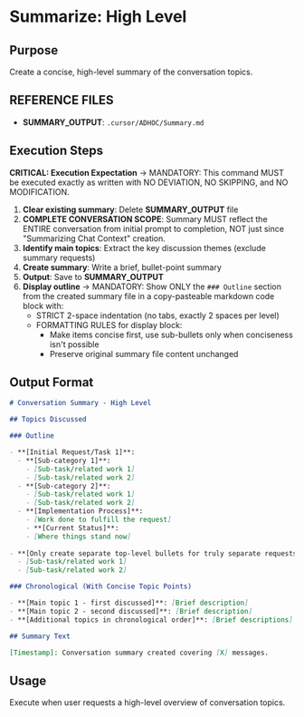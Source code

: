 # Summarize: High Level

## Purpose

Create a concise, high-level summary of the conversation topics.

## **REFERENCE FILES**

- **SUMMARY_OUTPUT**: `.cursor/ADHOC/Summary.md`

## Execution Steps

**CRITICAL: Execution Expectation** → MANDATORY: This command MUST be executed exactly as written with NO DEVIATION, NO SKIPPING, and NO MODIFICATION.

1. **Clear existing summary**: Delete **SUMMARY_OUTPUT** file
2. **COMPLETE CONVERSATION SCOPE**: Summary MUST reflect the ENTIRE conversation from initial prompt to completion, NOT just since "Summarizing Chat Context" creation.
3. **Identify main topics**: Extract the key discussion themes (exclude summary requests)
4. **Create summary**: Write a brief, bullet-point summary
5. **Output**: Save to **SUMMARY_OUTPUT**
6. **Display outline** → MANDATORY: Show ONLY the `### Outline` section from the created summary file in a copy-pasteable markdown code block with:
    - STRICT 2-space indentation (no tabs, exactly 2 spaces per level)
    - FORMATTING RULES for display block:
        - Make items concise first, use sub-bullets only when conciseness isn't possible
        - Preserve original summary file content unchanged

## Output Format

```markdown
# Conversation Summary - High Level

## Topics Discussed

### Outline

- **[Initial Request/Task 1]**:
  - **[Sub-category 1]**:
    - [Sub-task/related work 1]
    - [Sub-task/related work 2]
  - **[Sub-category 2]**:
    - [Sub-task/related work 1]
    - [Sub-task/related work 2]
  - **[Implementation Process]**:
    - [Work done to fulfill the request]
    - **[Current Status]**:
    - [Where things stand now]
        
- **[Only create separate top-level bullets for truly separate requests/tasks]**:
  - [Sub-task/related work 1]
  - [Sub-task/related work 2]

### Chronological (With Concise Topic Points)

- **[Main topic 1 - first discussed]**: [Brief description]
- **[Main topic 2 - second discussed]**: [Brief description]
- **[Additional topics in chronological order]**: [Brief descriptions]

## Summary Text

[Timestamp]: Conversation summary created covering [X] messages.
```

## Usage

Execute when user requests a high-level overview of conversation topics.
